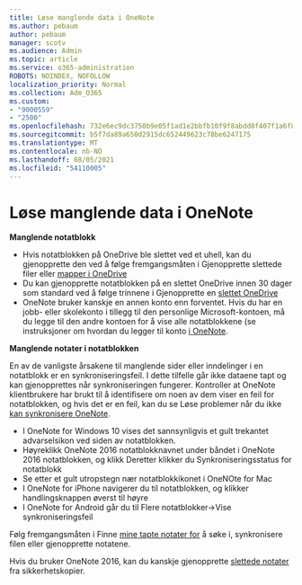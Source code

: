 ```yaml
---
title: Løse manglende data i OneNote
ms.author: pebaum
author: pebaum
manager: scotv
ms.audience: Admin
ms.topic: article
ms.service: o365-administration
ROBOTS: NOINDEX, NOFOLLOW
localization_priority: Normal
ms.collection: Adm_O365
ms.custom:
- "9000559"
- "2500"
ms.openlocfilehash: 732e6ec9dc3750b9e05f1ad1e2bbfb10f9f8abdd8f407f1a6f82eca3a7f34872
ms.sourcegitcommit: b5f7da89a650d2915dc652449623c78be6247175
ms.translationtype: MT
ms.contentlocale: nb-NO
ms.lasthandoff: 08/05/2021
ms.locfileid: "54110005"
---
```

# <a name="resolving-missing-data-in-onenote"></a>Løse manglende data i OneNote

**Manglende notatblokk**

- Hvis notatblokken på OneDrive ble slettet ved et uhell, kan du gjenopprette den ved å følge fremgangsmåten i Gjenopprette slettede filer eller [mapper i OneDrive](https://support.office.com/article/949ada80-0026-4db3-a953-c99083e6a84f)
- Du kan gjenopprette notatblokken på en slettet OneDrive innen 30 dager som standard ved å følge trinnene i Gjenopprette en [slettet OneDrive](https://docs.microsoft.com/onedrive/restore-deleted-onedrive)
- OneNote bruker kanskje en annen konto enn forventet. Hvis du har en jobb- eller skolekonto i tillegg til den personlige Microsoft-kontoen, må du legge til den andre kontoen for å vise alle notatblokkene (se instruksjoner om hvordan du legger til konto [i OneNote](https://support.office.com/article/5afff855-54ee-47e4-a773-db048d4ac299).

**Manglende notater i notatblokken**

En av de vanligste årsakene til manglende sider eller inndelinger i en notatblokk er en synkroniseringsfeil. I dette tilfelle går ikke dataene tapt og kan gjenopprettes når synkroniseringen fungerer. Kontroller at OneNote klientbrukere har brukt til å identifisere om noen av dem viser en feil for notatblokken, og hvis det er en feil, kan du se Løse problemer når du ikke [kan synkronisere OneNote](https://support.office.com/article/299495ef-66d1-448f-90c1-b785a6968d45).

- I OneNote for Windows 10 vises det sannsynligvis et gult trekantet advarselsikon ved siden av notatblokken.
- Høyreklikk OneNote 2016 notatblokknavnet under båndet i OneNote 2016 notatblokken, og klikk Deretter klikker du Synkroniseringsstatus for notatblokk
- Se etter et gult utropstegn nær notatblokkikonet i OneNOte for Mac
- I OneNote for iPhone navigerer du til notatblokken, og klikker handlingsknappen øverst til høyre
- I OneNote for Android går du til Flere notatblokker->Vise synkroniseringsfeil

Følg fremgangsmåten i Finne [mine tapte notater for](https://support.office.com/article/32cb2bd7-afe7-44d2-a711-398a88421287) å søke i, synkronisere filen eller gjenopprette notatene.

Hvis du bruker OneNote 2016, kan du kanskje gjenopprette [slettede notater](https://support.office.com/article/32ed1036-74fd-4c21-bc28-033a486e6b14) fra sikkerhetskopier.